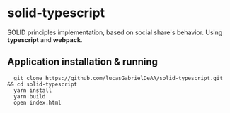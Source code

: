 # solid-typescript

SOLID principles implementation, based on social share's behavior. Using **typescript** and **webpack**.

## Application installation & running

```
  git clone https://github.com/lucasGabrielDeAA/solid-typescript.git && cd solid-typescript
  yarn install
  yarn build
  open index.html
```
